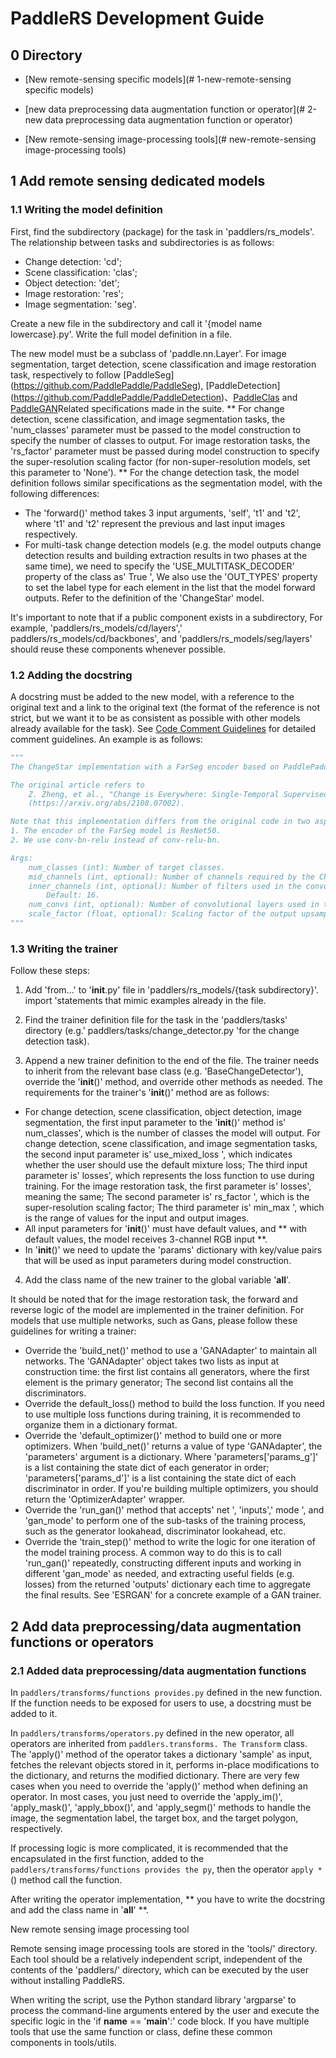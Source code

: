 # PaddleRS Development Guide

## 0 Directory

- [New remote-sensing specific models](# 1-new-remote-sensing specific models)

- [new data preprocessing data augmentation function or operator](# 2-new data preprocessing data augmentation function or operator)

- [New remote-sensing image-processing tools](# new-remote-sensing image-processing tools)

## 1 Add remote sensing dedicated models

### 1.1 Writing the model definition

First, find the subdirectory (package) for the task in 'paddlers/rs_models'. The relationship between tasks and subdirectories is as follows:

- Change detection: 'cd';
- Scene classification: 'clas';
- Object detection: 'det';
- Image restoration: 'res';
- Image segmentation: 'seg'.

Create a new file in the subdirectory and call it '{model name lowercase}.py'. Write the full model definition in a file.

The new model must be a subclass of 'paddle.nn.Layer'. For image segmentation, target detection, scene classification and image restoration task, respectively to follow [PaddleSeg] (https://github.com/PaddlePaddle/PaddleSeg), [PaddleDetection]
(https://github.com/PaddlePaddle/PaddleDetection)、[PaddleClas](https://github.com/PaddlePaddle/PaddleClas) and [PaddleGAN](https://github.com/PaddlePaddle/PaddleGAN)Related specifications made in the suite. ** For change detection, scene classification, and image segmentation tasks, the 'num_classes' parameter must be passed to the model construction to specify the number of classes to output. For image restoration tasks, the 'rs_factor' parameter must be passed during model construction to specify the super-resolution scaling factor (for non-super-resolution models, set this parameter to 'None'). ** For the change detection task, the model definition follows similar specifications as the segmentation model, with the following differences:

- The 'forward()' method takes 3 input arguments, 'self', 't1' and 't2', where 't1' and 't2' represent the previous and last input images respectively.
- For multi-task change detection models (e.g. the model outputs change detection results and building extraction results in two phases at the same time), we need to specify the 'USE_MULTITASK_DECODER' property of the class as' True ', We also use the 'OUT_TYPES' property to set the label type for each element in the list that the model forward outputs. Refer to the definition of the 'ChangeStar' model.

It's important to note that if a public component exists in a subdirectory, For example, 'paddlers/rs_models/cd/layers',' paddlers/rs_models/cd/backbones', and 'paddlers/rs_models/seg/layers' should reuse these components whenever possible.

### 1.2 Adding the docstring

A docstring must be added to the new model, with a reference to the original text and a link to the original text (the format of the reference is not strict, but we want it to be as consistent as possible with other models already available for the task). See [Code Comment Guidelines](docstring.md) for detailed comment guidelines. An example is as follows:

```python
"""
The ChangeStar implementation with a FarSeg encoder based on PaddlePaddle.

The original article refers to
    Z. Zheng, et al., "Change is Everywhere: Single-Temporal Supervised Object Change Detection in Remote Sensing Imagery"
    (https://arxiv.org/abs/2108.07002).

Note that this implementation differs from the original code in two aspects:
1. The encoder of the FarSeg model is ResNet50.
2. We use conv-bn-relu instead of conv-relu-bn.

Args:
    num_classes (int): Number of target classes.
    mid_channels (int, optional): Number of channels required by the ChangeMixin module. Default: 256.
    inner_channels (int, optional): Number of filters used in the convolutional layers in the ChangeMixin module.
        Default: 16.
    num_convs (int, optional): Number of convolutional layers used in the ChangeMixin module. Default: 4.
    scale_factor (float, optional): Scaling factor of the output upsampling layer. Default: 4.0.
"""
```

### 1.3 Writing the trainer

Follow these steps:

1. Add 'from...' to '__init__.py' file in 'paddlers/rs_models/{task subdirectory}'. import 'statements that mimic examples already in the file.

2. Find the trainer definition file for the task in the 'paddlers/tasks' directory (e.g.' paddlers/tasks/change_detector.py 'for the change detection task).

3. Append a new trainer definition to the end of the file. The trainer needs to inherit from the relevant base class (e.g. 'BaseChangeDetector'), override the '__init__()' method, and override other methods as needed. The requirements for the trainer's '__init__()' method are as follows:
- For change detection, scene classification, object detection, image segmentation, the first input parameter to the '__init__()' method is' num_classes', which is the number of classes the model will output. For change detection, scene classification, and image segmentation tasks, the second input parameter is' use_mixed_loss ', which indicates whether the user should use the default mixture loss; The third input parameter is' losses', which represents the loss function to use during training. For the image restoration task, the first parameter is' losses', meaning the same; The second parameter is' rs_factor ', which is the super-resolution scaling factor; The third parameter is' min_max ', which is the range of values for the input and output images.
- All input parameters for '__init__()' must have default values, and ** with default values, the model receives 3-channel RGB input **.
- In '__init__()' we need to update the 'params' dictionary with key/value pairs that will be used as input parameters during model construction.

4. Add the class name of the new trainer to the global variable '__all__'.

It should be noted that for the image restoration task, the forward and reverse logic of the model are implemented in the trainer definition. For models that use multiple networks, such as Gans, please follow these guidelines for writing a trainer:
- Override the 'build_net()' method to use a 'GANAdapter' to maintain all networks. The 'GANAdapter' object takes two lists as input at construction time: the first list contains all generators, where the first element is the primary generator; The second list contains all the discriminators.
- Override the default_loss() method to build the loss function. If you need to use multiple loss functions during training, it is recommended to organize them in a dictionary format.
- Override the 'default_optimizer()' method to build one or more optimizers. When 'build_net()' returns a value of type 'GANAdapter', the 'parameters' argument is a dictionary. Where 'parameters['params_g']' is a list containing the state dict of each generator in order; 'parameters['params_d']' is a list containing the state dict of each discriminator in order. If you're building multiple optimizers, you should return the 'OptimizerAdapter' wrapper.
- Override the 'run_gan()' method that accepts' net ', 'inputs',' mode ', and 'gan_mode' to perform one of the sub-tasks of the training process, such as the generator lookahead, discriminator lookahead, etc.
- Override the 'train_step()' method to write the logic for one iteration of the model training process. A common way to do this is to call 'run_gan()' repeatedly, constructing different inputs and working in different 'gan_mode' as needed, and extracting useful fields (e.g. losses) from the returned 'outputs' dictionary each time to aggregate the final results.
See 'ESRGAN' for a concrete example of a GAN trainer.

## 2 Add data preprocessing/data augmentation functions or operators

### 2.1 Added data preprocessing/data augmentation functions

In ` paddlers/transforms/functions provides.py ` defined in the new function. If the function needs to be exposed for users to use, a docstring must be added to it.

In ` paddlers/transforms/operators.py ` defined in the new operator, all operators are inherited from ` paddlers.transforms. The Transform ` class. The 'apply()' method of the operator takes a dictionary 'sample' as input, fetches the relevant objects stored in it, performs in-place modifications to the dictionary, and returns the modified dictionary. There are very few cases when you need to override the 'apply()' method when defining an operator. In most cases, you just need to override the 'apply_im()', 'apply_mask()', 'apply_bbox()', and 'apply_segm()' methods to handle the image, the segmentation label, the target box, and the target polygon, respectively.

If processing logic is more complicated, it is recommended that the encapsulated in the first function, added to the ` paddlers/transforms/functions provides the py `, then the operator ` apply * ` () method call the function.

After writing the operator implementation, ** you have to write the docstring and add the class name in '__all__' **.

New remote sensing image processing tool

Remote sensing image processing tools are stored in the 'tools/' directory. Each tool should be a relatively independent script, independent of the contents of the 'paddlers/' directory, which can be executed by the user without installing PaddleRS.

When writing the script, use the Python standard library 'argparse' to process the command-line arguments entered by the user and execute the specific logic in the 'if __name__ == '__main__':' code block. If you have multiple tools that use the same function or class, define these common components in tools/utils.